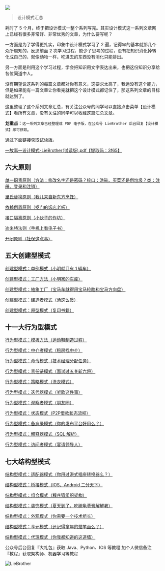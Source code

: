 
![](http://www.liebrother.com/upload/e60e57c9394c46c99478f7abad9630ae_0052_01.jpg) 

> 设计模式汇总

耗时了 5 个月，终于把设计模式一整个系列写完。其实设计模式这一系列文章网上已经有很多非常好、非常优秀的文章，为什么要写呢？

一方面是为了学得更扎实，印象中设计模式学习了 2 遍，记得牢的基本就那几个众所周知的，反思前面 2 次学习过程，缺少了思考的过程，没有把知识消化掉转化成自己的，就像动物一样，吃进去的东西没有消化只能排出。

另一方面是利用这个学习过程，学会把知识用文字表达出来，也把这份知识分享给各位同道中人。

没有期望说这系列的每篇文章都对你有意义，这要求太高了，我远没有这个能力，但是如果能有一篇文章让你看完就把这个设计模式都记住了，那这系列文章的目标就达到了。

这里整理了这个系列文章汇总，有关注公众号的同学可以直接点击菜单【设计模式】看所有文章，没有关注的同学可以收藏这篇汇总文章。

**划重点**：`这一系列文章已经整理成 PDF 电子版，在公众号 LieBrother 后台回复【设计模式】即可获取`。

通过下面链接获取试读版。

[一故事一设计模式-LieBrother(试读版).pdf【提取码：3f65】](https://pan.baidu.com/s/16QKtYKt0nsgf9OFQOXRSkw)

## 六大原则

[单一职责原则（方法：修改名字还是密码？接口：洗碗、买菜还是倒垃圾？类：注册、登录和注销）](https://my.oschina.net/liebrother/blog/2993826)

[里氏替换原则（我儿来自新东方烹饪）](https://my.oschina.net/liebrother/blog/2994966)

[依赖倒置原则（抠门的饭店老板）](https://my.oschina.net/liebrother/blog/2995768)

[接口隔离原则（小伙子的作坊）](https://my.oschina.net/liebrother/blog/2997145)

[迪米特法则（手机上看电子书）](https://my.oschina.net/liebrother/blog/2997434)

[开闭原则（社保这点事）](https://my.oschina.net/liebrother/blog/2999451)

## 五大创建型模式

[创建型模式：单例模式（小明就只有 1 辆车）](https://my.oschina.net/liebrother/blog/3001489)

[创建型模式：工厂方法（小明家的车库）](https://my.oschina.net/liebrother/blog/3002020)

[创建型模式：抽象工厂（宝马车就得用宝马轮胎和宝马方向盘）](https://my.oschina.net/liebrother/blog/3003832)

[创建型模式：建造者模式（汤这么煲）](https://my.oschina.net/liebrother/blog/3006195)

[创建型模式：原型模式（复印书籍）](https://my.oschina.net/liebrother/blog/3006503)

## 十一大行为型模式

[行为型模式：模板方法（运动鞋制造过程）](https://my.oschina.net/liebrother/blog/3011164)

[行为型模式：中介者模式（租房找中介）](https://my.oschina.net/liebrother/blog/3011663)

[行为型模式：命令模式（技术经理分配任务）](https://my.oschina.net/liebrother/blog/3013787)

[行为型模式：责任链模式（面试过五关斩六将）](https://my.oschina.net/liebrother/blog/3014312)

[行为型模式：策略模式（洗衣模式）](https://my.oschina.net/liebrother/blog/3014765)

[行为型模式：迭代器模式（听歌这件事）](https://my.oschina.net/liebrother/blog/3015926)

[行为型模式：观察者模式（朋友圈）](https://my.oschina.net/liebrother/blog/3020463)

[行为型模式：状态模式（P2P借款状态流程）](https://my.oschina.net/liebrother/blog/3022278)

[行为型模式：备忘录模式（你的发布平台好用么？）](https://my.oschina.net/liebrother/blog/3028362)

[行为型模式：解释器模式（SQL 解析）](https://my.oschina.net/liebrother/blog/3036811)

[行为型模式：访问者模式（宴请领导人）](https://my.oschina.net/liebrother/blog/3037348)

## 七大结构型模式

[结构型模式：适配器模式（你用过港式插座转换器么？）](https://my.oschina.net/liebrother/blog/3037887)

[结构型模式：桥接模式（IOS、Android 二分天下）](https://my.oschina.net/liebrother/blog/3040168)

[结构型模式：组合模式（程序猿组织架构）](https://my.oschina.net/liebrother/blog/3041570)

[结构型模式：装饰模式（夏天到了，吃碗龟苓膏解解暑）](https://my.oschina.net/liebrother/blog/3043737)

[结构型模式：外观模式（你需要一个技术组长）](https://my.oschina.net/liebrother/blog/3045248)

[结构型模式：享元模式（还记得童年的蜡笔画么？）](https://my.oschina.net/liebrother/blog/3046145)

[结构型模式：代理模式（你我都知道的这道墙）](https://my.oschina.net/liebrother/blog/3049675)


公众号后台回复『大礼包』获取 Java、Python、IOS 等教程
加个人微信备注『教程』获取架构师、机器学习等教程

![LieBrother](http://www.liebrother.com/upload/c50a23a8826d45a7b66b3be24c89205e_.jpg)